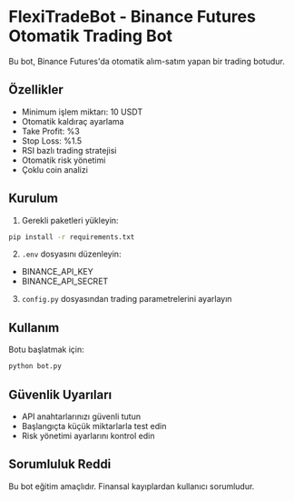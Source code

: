 # FlexiTradeBot - Binance Futures Otomatik Trading Bot

Bu bot, Binance Futures'da otomatik alım-satım yapan bir trading botudur.

## Özellikler

- Minimum işlem miktarı: 10 USDT
- Otomatik kaldıraç ayarlama
- Take Profit: %3
- Stop Loss: %1.5
- RSI bazlı trading stratejisi
- Otomatik risk yönetimi
- Çoklu coin analizi

## Kurulum

1. Gerekli paketleri yükleyin:
```bash
pip install -r requirements.txt
```

2. `.env` dosyasını düzenleyin:
- BINANCE_API_KEY
- BINANCE_API_SECRET

3. `config.py` dosyasından trading parametrelerini ayarlayın

## Kullanım

Botu başlatmak için:
```bash
python bot.py
```

## Güvenlik Uyarıları

- API anahtarlarınızı güvenli tutun
- Başlangıçta küçük miktarlarla test edin
- Risk yönetimi ayarlarını kontrol edin

## Sorumluluk Reddi

Bu bot eğitim amaçlıdır. Finansal kayıplardan kullanıcı sorumludur.
